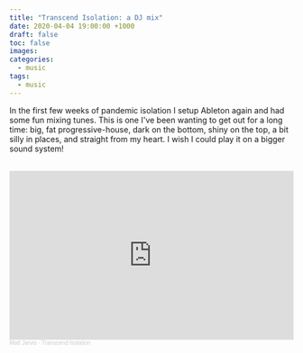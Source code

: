 ```yaml
---
title: "Transcend Isolation: a DJ mix"
date: 2020-04-04 19:00:00 +1000
draft: false
toc: false
images:
categories:
  - music
tags: 
  - music
---
```


In the first few weeks of pandemic isolation I setup Ableton again and had some fun mixing tunes. This is one I've been wanting to get out for a long time: big, fat progressive-house, dark on the bottom, shiny on the top, a bit silly in places, and straight from my heart. I wish I could play it on a bigger sound system!

<br />
<iframe width="100%" height="300" scrolling="no" frameborder="no" allow="autoplay" src="https://w.soundcloud.com/player/?url=https%3A//api.soundcloud.com/tracks/797462161&color=%23ff5500&auto_play=false&hide_related=false&show_comments=true&show_user=true&show_reposts=false&show_teaser=true&visual=true"></iframe><div style="font-size: 10px; color: #cccccc;line-break: anywhere;word-break: normal;overflow: hidden;white-space: nowrap;text-overflow: ellipsis; font-family: Interstate,Lucida Grande,Lucida Sans Unicode,Lucida Sans,Garuda,Verdana,Tahoma,sans-serif;font-weight: 100;"><a href="https://soundcloud.com/gotawesome" title="Matt Jarvis" target="_blank" style="color: #cccccc; text-decoration: none;">Matt Jarvis</a> · <a href="https://soundcloud.com/gotawesome/transcend-isolation" title="Transcend Isolation" target="_blank" style="color: #cccccc; text-decoration: none;">Transcend Isolation</a></div>

